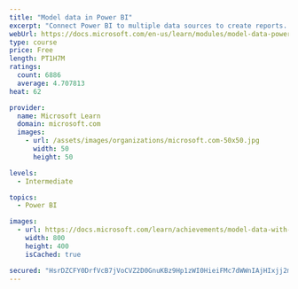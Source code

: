 ```yaml
---
title: "Model data in Power BI"
excerpt: "Connect Power BI to multiple data sources to create reports. Define the relationship between your data sources."
webUrl: https://docs.microsoft.com/en-us/learn/modules/model-data-power-bi/
type: course
price: Free
length: PT1H7M
ratings:
  count: 6886
  average: 4.707813
heat: 62

provider:
  name: Microsoft Learn
  domain: microsoft.com
  images:
    - url: /assets/images/organizations/microsoft.com-50x50.jpg
      width: 50
      height: 50

levels:
  - Intermediate

topics:
  - Power BI

images:
  - url: https://docs.microsoft.com/learn/achievements/model-data-with-power-bi-desktop-social.png
    width: 800
    height: 400
    isCached: true

secured: "HsrDZCFY0DrfVcB7jVoCVZ2D0GnuKBz9Hp1zWI0HieiFMc7dWWnIAjHIxjj2mxdwwOrc6Fd+nn7XA2M7+nuSnWy4ipawGApzToxhqmTcCaP0H/LVT/lbLtcuQz2r0TuRPlr9AaJAoYvIWvZcTBR8NITAkafaH4vrXV5nwq0h35Tg9Oaf73cp+GE97BDxv+LWcuPywbOz4hDQLxga0fhh3mlvP6vL0QXTL7bc9n9VM3IChtlxfE6Q2T8qYA2dOxSInc+6aXhP+hiN7A63jiGacB9QU3Mk++luLF5+ZL4kVhoem0Hx8TRUzptWzKnglj7nRqvQOa88NtrjM32vYQ66BT3WY2+AD85v/kGdoEvruCAXvKDoUPPjGIYfmo6ZIc8laHhDZy/4VFX9ipz5xN5wLOMInRr9YopzWVdvmN9Y7LE=;6G13nCibH5nwEJoWdYBjVw=="
---
```


